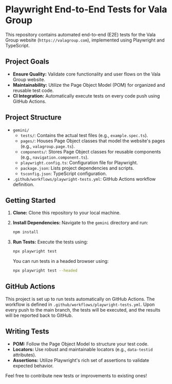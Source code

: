 # Playwright End-to-End Tests for Vala Group

This repository contains automated end-to-end (E2E) tests for the Vala Group website (`https://valagroup.com`), implemented using Playwright and TypeScript.

## Project Goals

- **Ensure Quality:** Validate core functionality and user flows on the Vala Group website.
- **Maintainability:** Utilize the Page Object Model (POM) for organized and reusable test code.
- **CI Integration:** Automatically execute tests on every code push using GitHub Actions.

## Project Structure

- `gemini/`
  - `tests/`: Contains the actual test files (e.g., `example.spec.ts`).
  - `pages/`: Houses Page Object classes that model the website's pages (e.g., `valagroup.page.ts`).
  - `components/`: Stores Page Object classes for reusable components (e.g., `navigation.component.ts`).
  - `playwright.config.ts`: Configuration file for Playwright.
  - `package.json`: Lists project dependencies and scripts.
  - `tsconfig.json`: TypeScript configuration.
- `.github/workflows/playwright-tests.yml`: GitHub Actions workflow definition.

## Getting Started

1. **Clone:** Clone this repository to your local machine.

2. **Install Dependencies:** Navigate to the `gemini` directory and run:

   ```bash
   npm install
   ```

3. **Run Tests:** Execute the tests using:

   ```bash
   npx playwright test
   ```

   You can run tests in a headed browser using:

   ```bash
   npx playwright test --headed
   ```

## GitHub Actions

This project is set up to run tests automatically on GitHub Actions. The workflow is defined in `.github/workflows/playwright-tests.yml`. Upon every push to the main branch, the tests will be executed, and the results will be reported back to GitHub.

## Writing Tests

- **POM:** Follow the Page Object Model to structure your test code.
- **Locators:** Use robust and maintainable locators (e.g., `data-testid` attributes).
- **Assertions:** Utilize Playwright's rich set of assertions to validate expected behavior.

Feel free to contribute new tests or improvements to existing ones!
